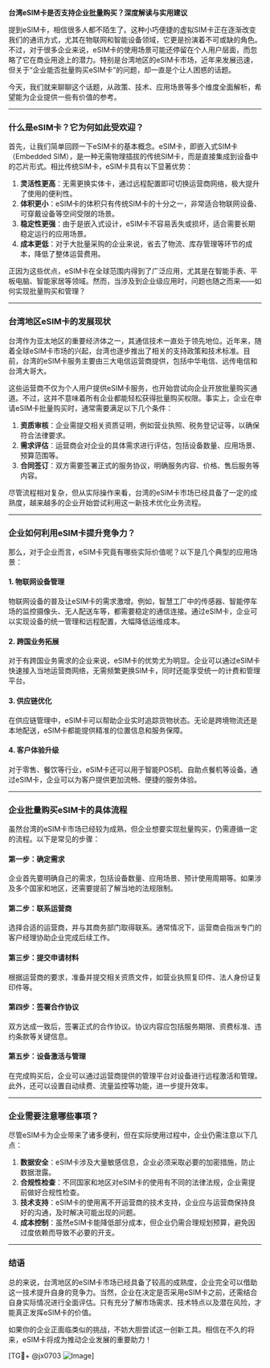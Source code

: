 **台湾eSIM卡是否支持企业批量购买？深度解读与实用建议**

提到eSIM卡，相信很多人都不陌生了。这种小巧便捷的虚拟SIM卡正在逐渐改变我们的通讯方式，尤其在物联网和智能设备领域，它更是扮演着不可或缺的角色。不过，对于很多企业来说，eSIM卡的使用场景可能还停留在个人用户层面，而忽略了它在商业用途上的潜力。特别是台湾地区的eSIM卡市场，近年来发展迅速，但关于“企业能否批量购买eSIM卡”的问题，却一直是个让人困惑的话题。

今天，我们就来聊聊这个话题，从政策、技术、应用场景等多个维度全面解析，希望能为企业提供一些有价值的参考。

---

### **什么是eSIM卡？它为何如此受欢迎？**

首先，让我们简单回顾一下eSIM卡的基本概念。eSIM卡，即嵌入式SIM卡（Embedded SIM），是一种无需物理插拔的传统SIM卡，而是直接集成到设备中的芯片形式。相比传统SIM卡，eSIM卡具有以下显著优势：

1. **灵活性更高**：无需更换实体卡，通过远程配置即可切换运营商网络，极大提升了使用的便利性。
2. **体积更小**：eSIM卡的体积只有传统SIM卡的十分之一，非常适合物联网设备、可穿戴设备等空间受限的场景。
3. **稳定性更强**：由于是嵌入式设计，eSIM卡不容易丢失或损坏，适合需要长期稳定运行的应用场景。
4. **成本更低**：对于大批量采购的企业来说，省去了物流、库存管理等环节的成本，降低了整体运营费用。

正因为这些优点，eSIM卡在全球范围内得到了广泛应用，尤其是在智能手表、平板电脑、智能家居等领域。然而，当涉及到企业级应用时，问题也随之而来——如何实现批量购买和管理？

---

### **台湾地区eSIM卡的发展现状**

台湾作为亚太地区的重要经济体之一，其通信技术一直处于领先地位。近年来，随着全球eSIM卡市场的兴起，台湾也逐步推出了相关的支持政策和技术标准。目前，台湾的eSIM卡服务主要由三大电信运营商提供，包括中华电信、远传电信和台湾大哥大。

这些运营商不仅为个人用户提供eSIM卡服务，也开始尝试向企业开放批量购买通道。不过，这并不意味着所有企业都能轻松获得批量购买权限。事实上，企业在申请eSIM卡批量购买时，通常需要满足以下几个条件：

1. **资质审核**：企业需提交相关资质证明，例如营业执照、税务登记证等，以确保符合法律要求。
2. **需求评估**：运营商会对企业的具体需求进行评估，包括设备数量、应用场景、预算范围等。
3. **合同签订**：双方需要签署正式的服务协议，明确服务内容、价格、售后服务等内容。

尽管流程相对复杂，但从实际操作来看，台湾的eSIM卡市场已经具备了一定的成熟度，越来越多的企业开始尝试利用这一新技术优化业务流程。

---

### **企业如何利用eSIM卡提升竞争力？**

那么，对于企业而言，eSIM卡究竟有哪些实际价值呢？以下是几个典型的应用场景：

#### **1. 物联网设备管理**
物联网设备的普及让eSIM卡的需求激增。例如，智慧工厂中的传感器、智能停车场的监控摄像头、无人配送车等，都需要稳定的通信连接。通过eSIM卡，企业可以实现设备的统一管理和远程配置，大幅降低运维成本。

#### **2. 跨国业务拓展**
对于有跨国业务需求的企业来说，eSIM卡的优势尤为明显。企业可以通过eSIM卡快速接入当地运营商网络，无需频繁更换SIM卡，同时还能享受统一的计费和管理平台。

#### **3. 供应链优化**
在供应链管理中，eSIM卡可以帮助企业实时追踪货物状态。无论是跨境物流还是本地配送，eSIM卡都能提供精准的位置信息和服务保障。

#### **4. 客户体验升级**
对于零售、餐饮等行业，eSIM卡还可以用于智能POS机、自助点餐机等设备。通过eSIM卡，企业可以为客户提供更加流畅、便捷的服务体验。

---

### **企业批量购买eSIM卡的具体流程**

虽然台湾的eSIM卡市场已经较为成熟，但企业想要实现批量购买，仍需遵循一定的流程。以下是常见的步骤：

#### **第一步：确定需求**
企业首先要明确自己的需求，包括设备数量、应用场景、预计使用周期等。如果涉及多个国家和地区，还需要提前了解当地的法规限制。

#### **第二步：联系运营商**
选择合适的运营商，并与其商务部门取得联系。通常情况下，运营商会指派专门的客户经理协助企业完成后续工作。

#### **第三步：提交申请材料**
根据运营商的要求，准备并提交相关资质文件，如营业执照复印件、法人身份证复印件等。

#### **第四步：签署合作协议**
双方达成一致后，签署正式的合作协议。协议内容应包括服务期限、资费标准、违约条款等关键信息。

#### **第五步：设备激活与管理**
在完成购买后，企业可以通过运营商提供的管理平台对设备进行远程激活和管理。此外，还可以设置自动续费、流量监控等功能，进一步提升效率。

---

### **企业需要注意哪些事项？**

尽管eSIM卡为企业带来了诸多便利，但在实际使用过程中，企业仍需注意以下几点：

1. **数据安全**：eSIM卡涉及大量敏感信息，企业必须采取必要的加密措施，防止数据泄露。
2. **合规性检查**：不同国家和地区对eSIM卡的使用有不同的法律法规，企业需提前做好合规性检查。
3. **技术支持**：eSIM卡的使用离不开运营商的技术支持，企业应与运营商保持良好的沟通，及时解决可能出现的问题。
4. **成本控制**：虽然eSIM卡能降低部分成本，但企业仍需合理规划预算，避免因过度依赖而导致不必要的开支。

---

### **结语**

总的来说，台湾地区的eSIM卡市场已经具备了较高的成熟度，企业完全可以借助这一技术提升自身的竞争力。当然，企业在决定是否采用eSIM卡之前，还需结合自身实际情况进行全面评估。只有充分了解市场需求、技术特点以及潜在风险，才能真正发挥eSIM卡的价值。

如果你的企业正面临类似的挑战，不妨大胆尝试这一创新工具。相信在不久的将来，eSIM卡将成为推动企业发展的重要助力！

[TG💪+ @jx0703 ![Image](https://github.com/user-attachments/assets/dbca1d08-cadb-493c-b0ec-ad6f7a83f270)]